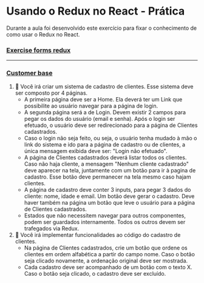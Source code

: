 # Usando o Redux no React - Prática

Durante a aula foi desenvolvido este exercício para fixar o conhecimento de como usar o Redux no React.

### [Exercise forms redux](https://github.com/lucas-da-silva/exercise-forms-redux)

---

### [Customer base](./customer-base/src/)

1. 🚀 Você irá criar um sistema de cadastro de clientes. Esse sistema deve ser composto por 4 páginas.
    - A primeira página deve ser a Home. Ela deverá ter um Link que possibilite ao usuário navegar para a página de login.
    - A segunda página será a de Login. Devem existir 2 campos para pegar os dados do usuário (email e senha). Após o login ser efetuado, o usuário deve ser redirecionado para a página de Clientes cadastrados.
    - Caso o login não seja feito, ou seja, o usuário tenha mudado à mão o link do sistema e ido para a página de cadastro ou de clientes, a única mensagem exibida deve ser: "Login não efetuado".
    - A página de Clientes cadastrados deverá listar todos os clientes. Caso não haja cliente, a mensagem "Nenhum cliente cadastrado" deve aparecer na tela, juntamente com um botão para ir à pagina de cadastro. Esse botão deve permanecer na tela mesmo caso hajam clientes.
    - A página de cadastro deve conter 3 inputs, para pegar 3 dados do cliente: nome, idade e email. Um botão deve gerar o cadastro. Deve haver também na página um botão que leve o usuário para a página de Clientes cadastrados.
    - Estados que não necessitem navegar para outros componentes, podem ser guardados internamente. Todos os outros devem ser trafegados via Redux.
2. 🚀 Você irá implementar funcionalidades ao código do cadastro de clientes.
    - Na página de Clientes cadastrados, crie um botão que ordene os clientes em ordem alfabética a partir do campo nome. Caso o botão seja clicado novamente, a ordenação original deve ser mostrada.
    - Cada cadastro deve ser acompanhado de um botão com o texto X. Caso o botão seja clicado, o cadastro deve ser excluído.